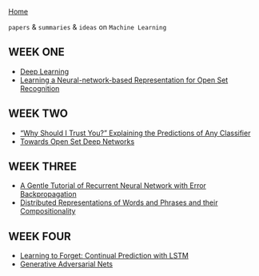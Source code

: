 
[Home](https://clojia.github.io/)

`papers` & `summaries` & `ideas` on `Machine Learning`

## WEEK ONE
- [Deep Learning](https://clojia.github.io/research/2018-08-IR-DL)
- [Learning a Neural-network-based Representation for Open Set Recognition](https://clojia.github.io/research/2018-08-IR-Open-Set-Recognition)

## WEEK TWO
- [“Why Should I Trust You?” Explaining the Predictions of Any Classifier](https://clojia.github.io/research/2018-08-IR-LIME)
- [Towards Open Set Deep Networks](https://clojia.github.io/research/2018-08-IR-Open-Max)

## WEEK THREE
- [A Gentle Tutorial of Recurrent Neural Network with Error Backpropagation](https://clojia.github.io/research/2018-08-IR-RNN-BP)
- [Distributed Representations of Words and Phrases
and their Compositionality](https://clojia.github.io/research/2018-08-IR-Dist-Rep)

## WEEK FOUR
- [Learning to Forget: Continual Prediction with LSTM](https://clojia.github.io/research/2018-08-IR-LSTM)
- [Generative Adversarial Nets](https://clojia.github.io/research/2018-08-IR-GANs)
